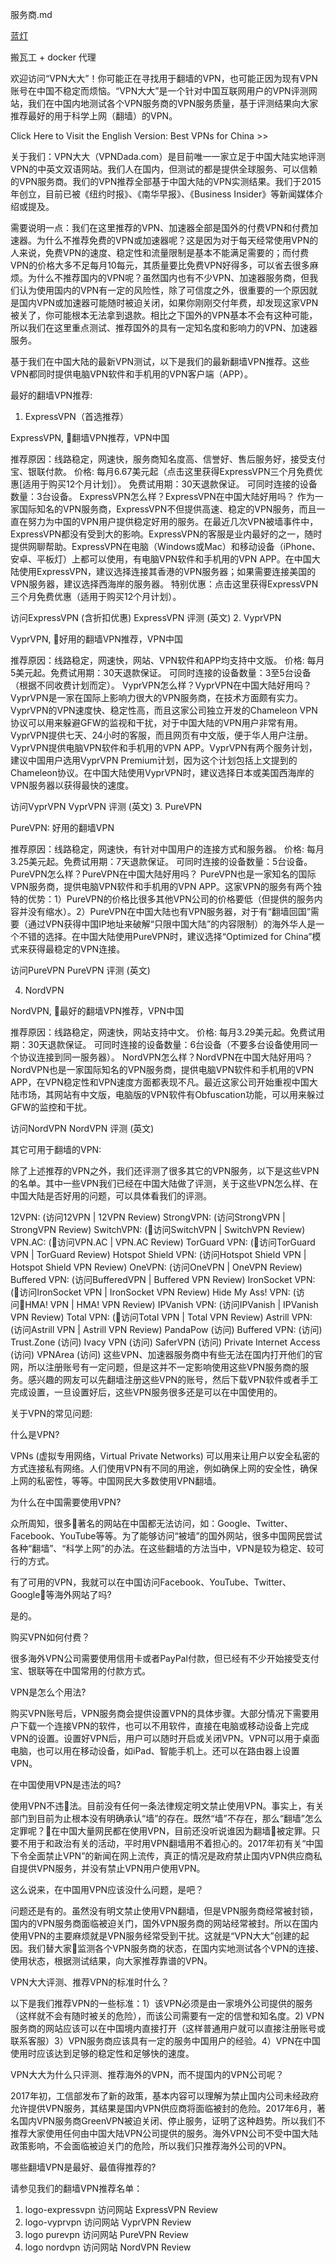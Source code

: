 服务商.md

[蓝灯](https://github.com/getlantern/forum)


搬瓦工 + docker 代理


欢迎访问“VPN大大”！你可能正在寻找用于翻墙的VPN，也可能正因为现有VPN账号在中国不稳定而烦恼。“VPN大大”是一个针对中国互联网用户的VPN评测网站，我们在中国内地测试各个VPN服务商的VPN服务质量，基于评测结果向大家推荐最好的用于科学上网（翻墙）的VPN。

Click Here to Visit the English Version: Best VPNs for China >>

关于我们：VPN大大（VPNDada.com）是目前唯一一家立足于中国大陆实地评测VPN的中英文双语网站。我们人在国内，但测试的都是提供全球服务、可以信赖的VPN服务商。我们的VPN推荐全部基于中国大陆的VPN实测结果。我们于2015年创立，目前已被《纽约时报》、《南华早报》、《Business Insider》等新闻媒体介绍或提及。

需要说明一点：我们在这里推荐的VPN、加速器全部是国外的付费VPN和付费加速器。为什么不推荐免费的VPN或加速器呢？这是因为对于每天经常使用VPN的人来说，免费VPN的速度、稳定性和流量限制是基本不能满足需要的；而付费VPN的价格大多不足每月10每元，其质量要比免费VPN好得多，可以省去很多麻烦。为什么不推荐国内的VPN呢？虽然国内也有不少VPN、加速器服务商，但我们认为使用国内的VPN有一定的风险性，除了可信度之外，很重要的一个原因就是国内VPN或加速器可能随时被迫关闭，如果你刚刚交付年费，却发现这家VPN被关了，你可能根本无法拿到退款。相比之下国外的VPN基本不会有这种可能，所以我们在这里重点测试、推荐国外的具有一定知名度和影响力的VPN、加速器服务。

基于我们在中国大陆的最新VPN测试，以下是我们的最新翻墙VPN推荐。这些VPN都同时提供电脑VPN软件和手机用的VPN客户端（APP）。

最好的翻墙VPN推荐:

1. ExpressVPN（首选推荐）

ExpressVPN, 翻墙VPN推荐，VPN中国

推荐原因：线路稳定，网速快，服务商知名度高、信誉好、售后服务好，接受支付宝、银联付款。
价格: 每月6.67美元起（点击这里获得ExpressVPN三个月免费优惠[适用于购买12个月计划]）。
免费试用期：30天退款保证。
可同时连接的设备数量：3台设备。
ExpressVPN怎么样？ExpressVPN在中国大陆好用吗？
作为一家国际知名的VPN服务商，ExpressVPN不但提供高速、稳定的VPN服务，而且一直在努力为中国的VPN用户提供稳定好用的服务。在最近几次VPN被墙事件中，ExpressVPN都没有受到大的影响。ExpressVPN的客服是业内最好的之一，随时提供网聊帮助。ExpressVPN在电脑（Windows或Mac）和移动设备（iPhone、安卓、平板灯）上都可以使用，有电脑VPN软件和手机用的VPN APP。在中国大陆使用ExpressVPN，建议选择连接其香港的VPN服务器；如果需要连接美国的VPN服务器，建议选择西海岸的服务器。
特别优惠：点击这里获得ExpressVPN三个月免费优惠（适用于购买12个月计划）。

访问ExpressVPN (含折扣优惠) ExpressVPN 评测 (英文)
2. VyprVPN

VyprVPN, 好用的翻墙VPN推荐，VPN中国

推荐原因：线路稳定，网速快，网站、VPN软件和APP均支持中文版。
价格: 每月5美元起。免费试用期：30天退款保证。
可同时连接的设备数量：3至5台设备（根据不同收费计划而定）。
VyprVPN怎么样？VyprVPN在中国大陆好用吗？
VyprVPN是一家在国际上影响力很大的VPN服务商，在技术方面颇有实力。VyprVPN的VPN速度快、稳定性高，而且这家公司独立开发的Chameleon VPN协议可以用来躲避GFW的监视和干扰，对于中国大陆的VPN用户非常有用。VyprVPN提供七天、24小时的客服，而且网页有中文版，便于华人用户注册。VyprVPN提供电脑VPN软件和手机用的VPN APP。VyprVPN有两个服务计划，建议中国用户选用VyprVPN Premium计划，因为这个计划包括上文提到的Chameleon协议。在中国大陆使用VyprVPN时，建议选择日本或美国西海岸的VPN服务器以获得最快的速度。

访问VyprVPN  VyprVPN 评测 (英文)
3. PureVPN

PureVPN: 好用的翻墙VPN

推荐原因：线路稳定，网速快，有针对中国用户的连接方式和服务器。
价格: 每月3.25美元起。免费试用期：7天退款保证。
可同时连接的设备数量：5台设备。
PureVPN怎么样？PureVPN在中国大陆好用吗？
PureVPN也是一家知名的国际VPN服务商，提供电脑VPN软件和手机用的VPN APP。这家VPN的服务有两个独特的优势：1）PureVPN的价格比很多其他VPN公司的价格要低（但提供的服务内容并没有缩水）。2）PureVPN在中国大陆也有VPN服务器，对于有“翻墙回国”需要（通过VPN获得中国IP地址来破解“只限中国大陆”的内容限制）的海外华人是一个不错的选择。在中国大陆使用PureVPN时，建议选择“Optimized for China”模式来获得最稳定的VPN连接。

访问PureVPN  PureVPN 评测 (英文)

4. NordVPN

NordVPN, 最好的翻墙VPN推荐，VPN中国

推荐原因：线路稳定，网速快，网站支持中文。
价格: 每月3.29美元起。免费试用期：30天退款保证。
可同时连接的设备数量：6台设备（不要多台设备使用同一个协议连接到同一服务器）。
NordVPN怎么样？NordVPN在中国大陆好用吗？
NordVPN也是一家国际知名的VPN服务商，提供电脑VPN软件和手机用的VPN APP，在VPN稳定性和VPN速度方面都表现不凡。最近这家公司开始重视中国大陆市场，其网站有中文版，电脑版的VPN软件有Obfuscation功能，可以用来躲过GFW的监控和干扰。

访问NordVPN  NordVPN 评测 (英文)


其它可用于翻墙的VPN:

除了上述推荐的VPN之外，我们还评测了很多其它的VPN服务，以下是这些VPN的名单。其中一些VPN我们已经在中国大陆做了评测，关于这些VPN怎么样、在中国大陆是否好用的问题，可以具体看我们的评测。

12VPN: (访问12VPN | 12VPN Review)
StrongVPN: (访问StrongVPN | StrongVPN Review)
SwitchVPN: (访问SwitchVPN | SwitchVPN Review)
VPN.AC: (访问VPN.AC | VPN.AC Review)
TorGuard VPN: (访问TorGuard VPN | TorGuard Review)
Hotspot Shield VPN: (访问Hotspot Shield VPN | Hotspot Shield VPN Review)
OneVPN: (访问OneVPN | OneVPN Review)
Buffered VPN: (访问BufferedVPN | Buffered VPN Review)
IronSocket VPN: (访问IronSocket VPN | IronSocket VPN Review)
Hide My Ass! VPN: (访问HMA! VPN | HMA! VPN Review)
IPVanish VPN: (访问IPVanish | IPVanish VPN Review)
Total VPN: (访问Total VPN | Total VPN Review)
Astrill VPN: (访问Astrill VPN | Astrill VPN Review)
PandaPow (访问)
Buffered VPN: (访问)
Trust.Zone (访问)
Ivacy VPN (访问)
SaferVPN (访问)
Private Internet Access (访问)
VPNArea (访问)
这些VPN、加速器服务商中有些无法在国内打开他们的官网，所以注册账号有一定问题，但是这并不一定影响使用这些VPN服务商的服务。感兴趣的网友可以先翻墙注册这些VPN的账号，然后下载VPN软件或者手工完成设置，一旦设置好后，这些VPN服务很多还是可以在中国使用的。

 

关于VPN的常见问题:

什么是VPN?

VPNs (虚拟专用网络，Virtual Private Networks) 可以用来让用户以安全私密的方式连接私有网络。人们使用VPN有不同的用途，例如确保上网的安全性，确保上网的私密性，等等。中国网民大多数使用VPN翻墙。

为什么在中国需要使用VPN?

众所周知，很多著名的网站在中国都无法访问，如：Google、Twitter、Facebook、YouTube等等。为了能够访问“被墙”的国外网站，很多中国网民尝试各种“翻墙”、“科学上网”的办法。在这些翻墙的方法当中，VPN是较为稳定、较可行的方式。

有了可用的VPN，我就可以在中国访问Facebook、YouTube、Twitter、Google等海外网站了吗?

是的。

购买VPN如何付费？

很多海外VPN公司需要使用信用卡或者PayPal付款，但已经有不少开始接受支付宝、银联等在中国常用的付款方式。

VPN是怎么个用法?

购买VPN账号后，VPN服务商会提供设置VPN的具体步骤。大部分情况下需要用户下载一个连接VPN的软件，也可以不用软件，直接在电脑或移动设备上完成VPN的设置。设置好VPN后，用户可以随时开启或关闭VPN。VPN可以用于桌面电脑，也可以用在移动设备，如iPad、智能手机上。还可以在路由器上设置VPN。

在中国使用VPN是违法的吗?

使用VPN不违法。目前没有任何一条法律规定明文禁止使用VPN。事实上，有关部门到目前为止根本没有明确承认“墙”的存在。既然“墙”不存在，那么“翻墙”怎么定罪呢？在中国大量网民都在使用VPN，目前还没听说谁因为翻墙被定罪。只要不用于和政治有关的活动，平时用VPN翻墙用不着担心的。2017年初有关“中国下令全面禁止VPN”的新闻在网上流传，真正的情况是政府禁止国内VPN供应商私自提供VPN服务，并没有禁止VPN用户使用VPN。

这么说来，在中国用VPN应该没什么问题，是吧？

问题还是有的。虽然没有明文禁止使用VPN翻墙，但是VPN服务商经常被封锁，国内的VPN服务商面临被迫关门，国外VPN服务商的网站经常被封。所以在国内使用VPN的主要麻烦就是VPN服务经常受到干扰。这就是“VPN大大”创建的起因。我们替大家监测各个VPN服务商的状态，在国内实地测试各个VPN的连接、使用状态，根据测试结果，向大家推荐靠谱的VPN。

VPN大大评测、推荐VPN的标准时什么？

以下是我们推荐VPN的一些标准：1）该VPN必须是由一家境外公司提供的服务（这样就不会有随时被关的危险），而该公司需要有一定的信誉和知名度。2) VPN服务商的网站应该可以在中国境内直接打开（这样普通用户就可以直接注册账号或联系客服）3）VPN服务商应该具有一定的服务中国用户的经验。4）VPN在中国使用时应该达到足够的稳定性和足够快的速度。

VPN大大为什么只评测、推荐海外的VPN，而不提国内的VPN公司呢？

2017年初，工信部发布了新的政策，基本内容可以理解为禁止国内公司未经政府允许提供VPN服务，其结果是国内VPN供应商将面临被封的危险。2017年6月，著名国内VPN服务商GreenVPN被迫关闭、停止服务，证明了这种趋势。所以我们不推荐大家使用任何由中国大陆VPN公司提供的服务。海外VPN公司不受中国大陆政策影响，不会面临被迫关门的危险，所以我们只推荐海外公司的VPN。

哪些翻墙VPN是最好、最值得推荐的?

请参见我们的翻墙VPN推荐名单：
1. logo-expressvpn  访问网站 ExpressVPN Review
2. logo-vyprvpn  访问网站 VyprVPN Review
3. logo purevpn  访问网站 PureVPN Review
4. logo nordvpn  访问网站 NordVPN Review
 

